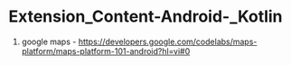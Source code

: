 # Extension_Content-Android-_Kotlin
1. google maps - https://developers.google.com/codelabs/maps-platform/maps-platform-101-android?hl=vi#0
